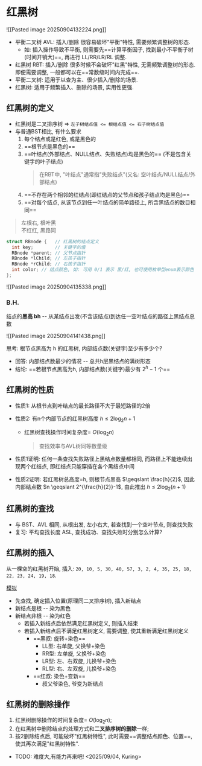 # 红黑树

![[Pasted image 20250904132224.png]]

- 平衡二叉树 AVL: 插入/删除 很容易破坏"平衡"特性, 需要频繁调整树的形态.
  - 如: 插入操作导致不平衡, 则需要先==计算平衡因子, 找到最小不平衡子树(时间开销大)==, 再进行 LL/RR/LR/RL 调整.
- 红黑树 RBT: 插入/删除 很多时候不会破坏"红黑"特性, 无需频繁调整树的形态. 即便需要调整, 一般都可以在==常数级时间内完成==.
- 平衡二叉树: 适用于以查为主、很少插入/删除的场景.
- 红黑树: 适用于频繁插入、删除的场景, 实用性更强.

## 红黑树的定义

- 红黑树是二叉排序树 => `左子树结点值 <= 根结点值 <= 右子树结点值`
- 与普通BST相比, 有什么要求
  1. 每个结点或是红色, 或是黑色的
  2. ==根节点是黑色的==
  3. ==叶结点(外部结点、NULL结点、失败结点)均是黑色的== (不是包含关键字的叶子结点)
     > 在RBT中, "叶结点"通常指"失败结点"(又名: 空叶结点/NULL结点/外部结点)
  4. ==不存在两个相邻的红结点(即红结点的父节点和孩子结点均是黑色)==
  5. ==对每个结点, 从该节点到任一叶结点的简单路径上, 所含黑结点的数目相同==

> 左根右, 根叶黑 <BR>
> 不红红, 黑路同

```c
struct RBnode {   // 红黑树的结点定义
  int key;        // 关键字的值
  RBnode *parent; // 父节点指针
  RBnode *lChild; // 左孩子指针
  RBnode *rChild; // 右孩子指针
  int color; // 结点颜色, 如: 可用 0/1 表示 黑/红, 也可使用枚举型enum表示颜色
};
```

![[Pasted image 20250904135338.png]]

### B.H.

结点的**黑高 bh** -- 从某结点出发(不含该结点)到达任一空叶结点的路径上黑结点总数

![[Pasted image 20250904141438.png]]

思考: 根节点黑高为 h 的红黑树, 内部结点数(关键字)至少有多少个?

- 回答: 内部结点数最少的情况 -- 总共h层黑结点的满树形态
- 结论: ==若根节点黑高为h, 内部结点数(关键字)最少有 $2^h-1$ 个==

## 红黑树的性质

- 性质1: 从根节点到叶结点的最长路径不大于最短路径的2倍
- 性质2: 有n个内部节点的红黑树高度 $h \leqslant  2\log_2 n + 1$

  - 红黑树查找操作时间复杂度= $O(\log_2 n)$
    > 查找效率与AVL树同等数量级

- 性质1证明: 任何一条查找失败路径上黑结点数量都相同, 而路径上不能连续出现两个红结点, 即红结点只能穿插在各个黑结点中间
- 性质2证明: 若红黑树总高度=h, 则根节点黑高 $\geqslant \frac{h}{2}$, 因此内部结点数 $n \geqslant 2^{\frac{h}{2}}-1$, 由此推出 $h \leqslant 2\log_2 (n + 1)$

## 红黑树的查找

- 与 BST、AVL 相同, 从根出发, 左小右大, 若查找到一个空叶节点, 则查找失败
- 复习: 平均查找长度 ASL, 查找成功、查找失败时分别怎么计算?

## 红黑树的插入

从一棵空的红黑树开始, 插入: `20, 10, 5, 30, 40, 57, 3, 2, 4, 35, 25, 18, 22, 23, 24, 19, 18`.

[模拟](https://www.cs.usfca.edu/~galles/visualization/RedBlack.html)

- 先查找, 确定插入位置(原理同二叉排序树), 插入新结点
- 新结点是根 -- 染为黑色
- 新结点非根 -- 染为红色
  - 若插入新结点后依然满足红黑树定义, 则插入结束
  - 若插入新结点后不满足红黑树定义, 需要调整, 使其重新满足红黑树定义
    - ==黑叔: 旋转+染色==
      - LL型: 右单旋, 父换爷+染色
      - RR型: 左单旋, 父换爷+染色
      - LR型: 左、右双旋, 儿换爷+染色
      - RL型: 右、左双旋, 儿换爷+染色
    - ==红叔: 染色+变新==
      - 叔父爷染色, 爷变为新结点

## 红黑树的删除操作

1. 红黑树删除操作的时间复杂度= $O(\log_2 n)$;
2. 在红黑树中删除结点的处理方式和**二叉排序树的删除**一样;
3. 按2删除结点后, 可能破坏"红黑树特性", 此时需要==调整结点颜色、位置==, 使其再次满足"红黑树特性".

- TODO: 难度大,有能力再来吧! <2025/09/04, Kuring>
